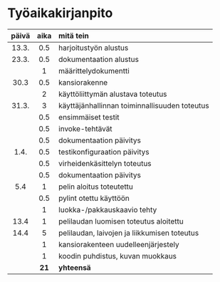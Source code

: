 # Työaikakirjanpito

| päivä | aika | mitä tein  |
| :----:|:----:| :-----|
| 13.3. | 0.5  | harjoitustyön alustus   |
| 23.3. | 0.5  | dokumentaation alustus  |
|       | 1    | määrittelydokumentti    |
| 30.3  | 0.5  | kansiorakenne  |
|       | 2    | käyttöliittymän alustava toteutus  |
| 31.3. | 3    | käyttäjänhallinnan toiminnallisuuden toteutus  |
|       | 0.5  | ensimmäiset testit  |
|       | 0.5  | invoke-tehtävät  |
|       | 0.5  | dokumentaation päivitys  |
|  1.4. | 0.5  | testikonfiguraation päivitys  |
|       | 0.5  | virheidenkäsittelyn toteutus  |
|       | 0.5  | dokumentaation päivitys  |
|  5.4  | 1  | pelin aloitus toteutettu  |
|       | 0.5  | pylint otettu käyttöön  |
|       | 1  | luokka-/pakkauskaavio tehty  |
|  13.4  | 1  | pelilaudan luomisen toteutus aloitettu  |
|  14.4  | 5  | pelilaudan, laivojen ja liikkumisen toteutus  |
|       | 1  | kansiorakenteen uudelleenjärjestely  |
|       | 1  | koodin puhdistus, kuvan muokkaus  |
|       | **21**| **yhteensä**            |
